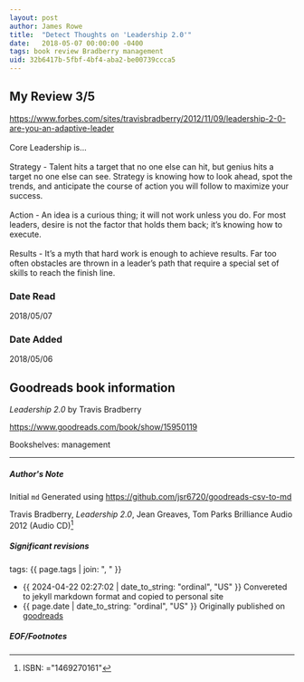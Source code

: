 ```yaml
---
layout: post
author: James Rowe
title:  "Detect Thoughts on 'Leadership 2.0'"
date:   2018-05-07 00:00:00 -0400
tags: book review Bradberry management
uid: 32b6417b-5fbf-4bf4-aba2-be00739ccca5
---
```


<!-- highly dependent on how you personally use jekyll templates, and how you want this to show up -->
<!-- escape any jekyll keys with double brackets -->

## My Review 3/5

https://www.forbes.com/sites/travisbradberry/2012/11/09/leadership-2-0-are-you-an-adaptive-leader<br/><br/>Core Leadership is...<br/><br/>Strategy - Talent hits a target that no one else can hit, but genius hits a target no one else can see. Strategy is knowing how to look ahead, spot the trends, and anticipate the course of action you will follow to maximize your success.<br/><br/>Action - An idea is a curious thing; it will not work unless you do. For most leaders, desire is not the factor that holds them back; it’s knowing how to execute.<br/><br/>Results - It’s a myth that hard work is enough to achieve results. Far too often obstacles are thrown in a leader’s path that require a special set of skills to reach the finish line.

### Date Read
2018/05/07

### Date Added
2018/05/06

## Goodreads book information

*Leadership 2.0* by Travis Bradberry

https://www.goodreads.com/book/show/15950119

Bookshelves: management

---

##### Author's Note

Initial `md` Generated using https://github.com/jsr6720/goodreads-csv-to-md

Travis Bradberry, *Leadership 2.0*, Jean Greaves, Tom Parks Brilliance Audio 2012 (Audio CD)[^1]

##### Significant revisions

tags: {{ page.tags | join: ", " }} <!-- todo move this somewhere -->

- {{ 2024-04-22 02:27:02 | date_to_string: "ordinal", "US" }} Convereted to jekyll markdown format and copied to personal site
- {{ page.date | date_to_string: "ordinal", "US" }} Originally published on [goodreads](https://www.goodreads.com)

##### EOF/Footnotes

[^1]: ISBN: ="1469270161"